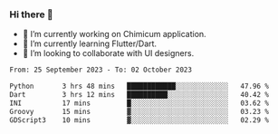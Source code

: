 ### Hi there 👋

<!--
**devcat37/devcat37** is a ✨ _special_ ✨ repository because its `README.md` (this file) appears on your GitHub profile.-->


- 🔭 I’m currently working on Chimicum application.
- 🌱 I’m currently learning Flutter/Dart.
- 👯 I’m looking to collaborate with UI designers.
<!-- - 🤔 I’m looking for help with ... -->

<!--START_SECTION:waka-->

```txt
From: 25 September 2023 - To: 02 October 2023

Python       3 hrs 48 mins   ████████████░░░░░░░░░░░░░   47.96 %
Dart         3 hrs 12 mins   ██████████░░░░░░░░░░░░░░░   40.42 %
INI          17 mins         █░░░░░░░░░░░░░░░░░░░░░░░░   03.62 %
Groovy       15 mins         ▓░░░░░░░░░░░░░░░░░░░░░░░░   03.23 %
GDScript3    10 mins         ▓░░░░░░░░░░░░░░░░░░░░░░░░   02.29 %
```

<!--END_SECTION:waka-->
